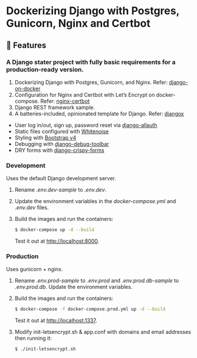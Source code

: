 # Dockerizing Django with Postgres, Gunicorn, Nginx and Certbot 

## 🚀 Features

### A Django stater project with fully basic requirements for a production-ready version.

1. Dockerizing Django with Postgres, Gunicorn, and Nginx.
	Refer: [django-on-docker](https://github.com/testdrivenio/django-on-docker)
2. Configuration for Nginx and Certbot with Let’s Encrypt on docker-compose.
	Refer: [nginx-certbot](https://github.com/wmnnd/nginx-certbot)
3. Django REST framework sample.
4. A batteries-included, opinionated template for Django.
	Refer: [djangox](https://github.com/wsvincent/djangox)
- User log in/out, sign up, password reset via [django-allauth](https://github.com/pennersr/django-allauth)
- Static files configured with [Whitenoise](http://whitenoise.evans.io/en/stable/index.html)
- Styling with [Bootstrap v4](https://github.com/twbs/bootstrap)
- Debugging with [django-debug-toolbar](https://github.com/jazzband/django-debug-toolbar)
- DRY forms with [django-crispy-forms](https://github.com/django-crispy-forms/django-crispy-forms)

### Development

Uses the default Django development server.

1. Rename *.env.dev-sample* to *.env.dev*.
2. Update the environment variables in the *docker-compose.yml* and *.env.dev* files.
3. Build the images and run the containers:

    ```sh
    $ docker-compose up -d --build
    ```

    Test it out at [http://localhost:8000](http://localhost:8000).

### Production

Uses gunicorn + nginx.

1. Rename *.env.prod-sample* to *.env.prod* and *.env.prod.db-sample* to *.env.prod.db*. Update the environment variables.
2. Build the images and run the containers:

    ```sh
    $ docker-compose -f docker-compose.prod.yml up -d --build
    ```

    Test it out at [http://localhost:1337](http://localhost:1337).
3. Modify init-letsencrypt.sh & app.conf with domains and email addresses then running it:
	```sh
    $ ./init-letsencrypt.sh
    ```
